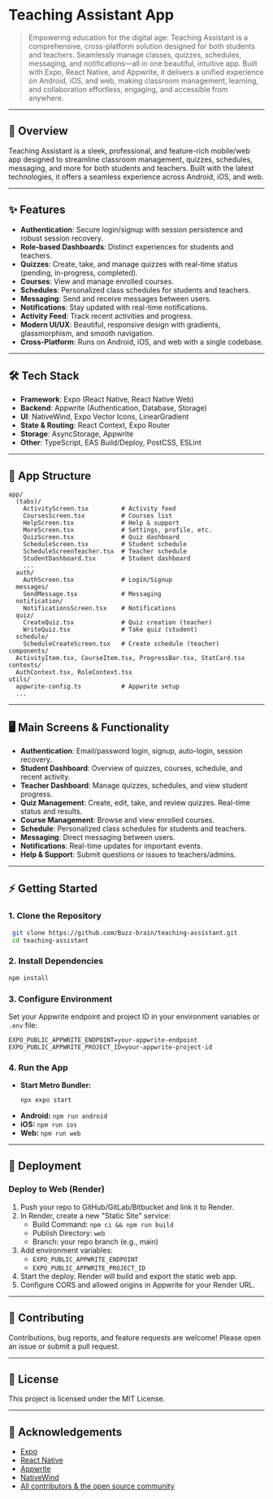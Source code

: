 # Teaching Assistant App

> Empowering education for the digital age: Teaching Assistant is a comprehensive, cross-platform solution designed for both students and teachers. Seamlessly manage classes, quizzes, schedules, messaging, and notifications—all in one beautiful, intuitive app. Built with Expo, React Native, and Appwrite, it delivers a unified experience on Android, iOS, and web, making classroom management, learning, and collaboration effortless, engaging, and accessible from anywhere.

---

## 🚀 Overview

Teaching Assistant is a sleek, professional, and feature-rich mobile/web app designed to streamline classroom management, quizzes, schedules, messaging, and more for both students and teachers. Built with the latest technologies, it offers a seamless experience across Android, iOS, and web.

---

## ✨ Features

- **Authentication**: Secure login/signup with session persistence and robust session recovery.
- **Role-based Dashboards**: Distinct experiences for students and teachers.
- **Quizzes**: Create, take, and manage quizzes with real-time status (pending, in-progress, completed).
- **Courses**: View and manage enrolled courses.
- **Schedules**: Personalized class schedules for students and teachers.
- **Messaging**: Send and receive messages between users.
- **Notifications**: Stay updated with real-time notifications.
- **Activity Feed**: Track recent activities and progress.
- **Modern UI/UX**: Beautiful, responsive design with gradients, glassmorphism, and smooth navigation.
- **Cross-Platform**: Runs on Android, iOS, and web with a single codebase.

---

## 🛠️ Tech Stack

- **Framework**: Expo (React Native, React Native Web)
- **Backend**: Appwrite (Authentication, Database, Storage)
- **UI**: NativeWind, Expo Vector Icons, LinearGradient
- **State & Routing**: React Context, Expo Router
- **Storage**: AsyncStorage, Appwrite
- **Other**: TypeScript, EAS Build/Deploy, PostCSS, ESLint

---

## 📁 App Structure

```
app/
  (tabs)/
    ActivityScreen.tsx         # Activity feed
    CoursesScreen.tsx          # Courses list
    HelpScreen.tsx             # Help & support
    MoreScreen.tsx             # Settings, profile, etc.
    QuizScreen.tsx             # Quiz dashboard
    ScheduleScreen.tsx         # Student schedule
    ScheduleScreenTeacher.tsx  # Teacher schedule
    StudentDashboard.tsx       # Student dashboard
    ...
  auth/
    AuthScreen.tsx             # Login/Signup
  messages/
    SendMessage.tsx            # Messaging
  notification/
    NotificationsScreen.tsx    # Notifications
  quiz/
    CreateQuiz.tsx             # Quiz creation (teacher)
    WriteQuiz.tsx              # Take quiz (student)
  schedule/
    ScheduleCreateScreen.tsx   # Create schedule (teacher)
components/
  ActivityItem.tsx, CourseItem.tsx, ProgressBar.tsx, StatCard.tsx
contexts/
  AuthContext.tsx, RoleContext.tsx
utils/
  appwrite-config.ts           # Appwrite setup
  ...
```

---

## 🖥️ Main Screens & Functionality

- **Authentication**: Email/password login, signup, auto-login, session recovery.
- **Student Dashboard**: Overview of quizzes, courses, schedule, and recent activity.
- **Teacher Dashboard**: Manage quizzes, schedules, and view student progress.
- **Quiz Management**: Create, edit, take, and review quizzes. Real-time status and results.
- **Course Management**: Browse and view enrolled courses.
- **Schedule**: Personalized class schedules for students and teachers.
- **Messaging**: Direct messaging between users.
- **Notifications**: Real-time updates for important events.
- **Help & Support**: Submit questions or issues to teachers/admins.

---

## ⚡ Getting Started

### 1. Clone the Repository

```bash
 git clone https://github.com/Buzz-brain/teaching-assistant.git
 cd teaching-assistant
```

### 2. Install Dependencies

```bash
npm install
```

### 3. Configure Environment

Set your Appwrite endpoint and project ID in your environment variables or `.env` file:

```
EXPO_PUBLIC_APPWRITE_ENDPOINT=your-appwrite-endpoint
EXPO_PUBLIC_APPWRITE_PROJECT_ID=your-appwrite-project-id
```

### 4. Run the App

- **Start Metro Bundler:**
  ```bash
  npx expo start
  ```
- **Android:** `npm run android`
- **iOS:** `npm run ios`
- **Web:** `npm run web`

---

## 🚢 Deployment

### Deploy to Web (Render)

1. Push your repo to GitHub/GitLab/Bitbucket and link it to Render.
2. In Render, create a new "Static Site" service:
   - Build Command: `npm ci && npm run build`
   - Publish Directory: `web`
   - Branch: your repo branch (e.g., main)
3. Add environment variables:
   - `EXPO_PUBLIC_APPWRITE_ENDPOINT`
   - `EXPO_PUBLIC_APPWRITE_PROJECT_ID`
4. Start the deploy. Render will build and export the static web app.
5. Configure CORS and allowed origins in Appwrite for your Render URL.

---

## 🤝 Contributing

Contributions, bug reports, and feature requests are welcome! Please open an issue or submit a pull request.

---

## 📄 License

This project is licensed under the MIT License.

---

## 🙏 Acknowledgements

- [Expo](https://expo.dev)
- [React Native](https://reactnative.dev/)
- [Appwrite](https://appwrite.io/)
- [NativeWind](https://www.nativewind.dev/)
- [All contributors & the open source community](https://github.com/Buzz-brain/teaching-assistant/graphs/contributors)

